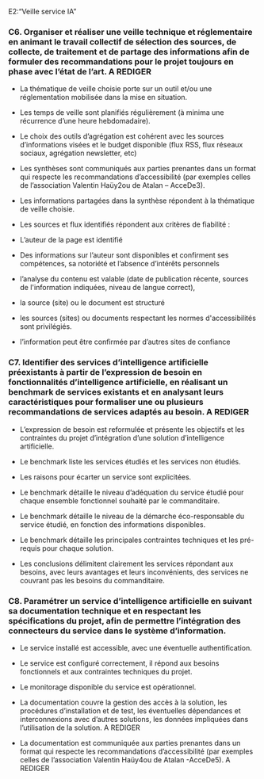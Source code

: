 E2:“Veille service IA”

### C6. Organiser et réaliser une veille technique et réglementaire en animant le travail collectif de sélection des sources, de collecte, de traitement et de partage des informations afin de formuler des recommandations pour le projet toujours en phase avec l’état de l’art. A REDIGER

- La thématique de veille choisie porte sur un outil et/ou une réglementation mobilisée dans la mise en situation.

- Les temps de veille sont planifiés régulièrement (à minima une récurrence d’une heure hebdomadaire).

- Le choix des outils d’agrégation est cohérent avec les sources d’informations visées et le budget disponible (flux RSS, flux réseaux sociaux, agrégation newsletter, etc)

- Les synthèses sont communiqués aux parties prenantes dans un format qui respecte les recommandations d’accessibilité (par exemples celles de l’association Valentin Haüy2ou de Atalan – AcceDe3).

- Les informations partagées dans la synthèse répondent à la thématique de veille choisie.

- Les sources et flux identifiés répondent aux critères de fiabilité :
- L’auteur de la page est identifié
- Des informations sur l’auteur sont disponibles et confirment ses compétences, sa notoriété et l’absence d’intérêts personnels
- l’analyse du contenu est valable (date de publication récente, sources de l'information indiquées, niveau de langue correct),
- la source (site) ou le document est structuré
- les sources (sites) ou documents respectant les normes d'accessibilités sont privilégiés.
- l’information peut être confirmée par d’autres sites de confiance

### C7. Identifier des services d’intelligence artificielle préexistants à partir de l’expression de besoin en fonctionnalités d’intelligence artificielle, en réalisant un benchmark de services existants et en analysant leurs caractéristiques pour formaliser une ou plusieurs recommandations de services adaptés au besoin. A REDIGER

- L’expression de besoin est reformulée et présente les objectifs et les contraintes du projet d’intégration d’une solution d’intelligence artificielle.

- Le benchmark liste les services étudiés et les services non étudiés.

- Les raisons pour écarter un service sont explicitées.

- Le benchmark détaille le niveau d’adéquation du service étudié pour chaque ensemble fonctionnel souhaité par le commanditaire.

- Le benchmark détaille le niveau de la démarche éco-responsable du service étudié, en fonction des informations disponibles.

- Le benchmark détaille les principales contraintes techniques et les pré-requis pour chaque solution.

- Les conclusions délimitent clairement les services répondant aux besoins, avec leurs avantages et leurs inconvénients, des services ne couvrant pas les besoins du commanditaire.


### C8. Paramétrer un service d’intelligence artificielle en suivant sa documentation technique et en respectant les spécifications du projet, afin de permettre l’intégration des connecteurs du service dans le système d’information.

- Le service installé est accessible, avec une éventuelle authentification.

- Le service est configuré correctement, il répond aux besoins fonctionnels et aux contraintes techniques du projet.

- Le monitorage disponible du service est opérationnel.

- La documentation couvre la gestion des accès à la solution, les procédures d’installation et de test, les éventuelles dépendances et interconnexions avec d’autres solutions, les données impliquées dans l’utilisation de la solution. A REDIGER

- La documentation est communiquée aux parties prenantes dans un format qui respecte les recommandations d’accessibilité (par exemples celles de l’association Valentin Haüy4ou de Atalan -AcceDe5). A REDIGER

